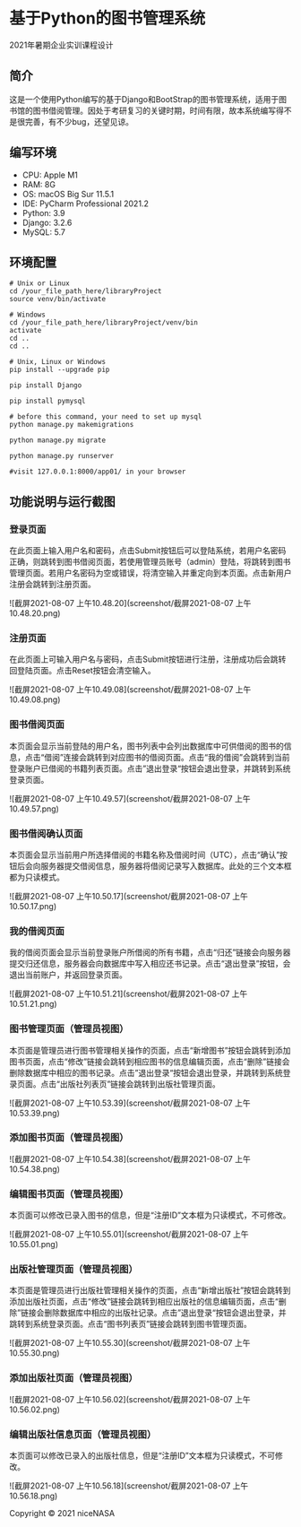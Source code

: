 # 基于Python的图书管理系统

2021年暑期企业实训课程设计



## 简介

​	这是一个使用Python编写的基于Django和BootStrap的图书管理系统，适用于图书馆的图书借阅管理。因处于考研复习的关键时期，时间有限，故本系统编写得不是很完善，有不少bug，还望见谅。



## 编写环境

- CPU: Apple M1
- RAM: 8G
- OS: macOS Big Sur 11.5.1
- IDE: PyCharm Professional 2021.2
- Python: 3.9
- Django: 3.2.6
- MySQL: 5.7



## 环境配置

```shell
# Unix or Linux
cd /your_file_path_here/libraryProject
source venv/bin/activate

# Windows
cd /your_file_path_here/libraryProject/venv/bin
activate
cd ..
cd ..

# Unix, Linux or Windows
pip install --upgrade pip

pip install Django

pip install pymysql

# before this command, your need to set up mysql
python manage.py makemigrations

python manage.py migrate

python manage.py runserver

#visit 127.0.0.1:8000/app01/ in your browser
```



## 功能说明与运行截图

### 登录页面

​	在此页面上输入用户名和密码，点击Submit按钮后可以登陆系统，若用户名密码正确，则跳转到图书借阅页面，若使用管理员账号（admin）登陆，将跳转到图书管理页面。若用户名密码为空或错误，将清空输入并重定向到本页面。点击新用户注册会跳转到注册页面。

![截屏2021-08-07 上午10.48.20](screenshot/截屏2021-08-07 上午10.48.20.png)

### 注册页面

​	在此页面上可输入用户名与密码，点击Submit按钮进行注册，注册成功后会跳转回登陆页面。点击Reset按钮会清空输入。

![截屏2021-08-07 上午10.49.08](screenshot/截屏2021-08-07 上午10.49.08.png)

### 图书借阅页面

​	本页面会显示当前登陆的用户名，图书列表中会列出数据库中可供借阅的图书的信息，点击“借阅”连接会跳转到对应图书的借阅页面。点击“我的借阅”会跳转到当前登录账户已借阅的书籍列表页面。点击”退出登录“按钮会退出登录，并跳转到系统登录页面。

![截屏2021-08-07 上午10.49.57](screenshot/截屏2021-08-07 上午10.49.57.png)

### 图书借阅确认页面

​	本页面会显示当前用户所选择借阅的书籍名称及借阅时间（UTC），点击“确认”按钮后会向服务器提交借阅信息，服务器将借阅记录写入数据库。此处的三个文本框都为只读模式。

![截屏2021-08-07 上午10.50.17](screenshot/截屏2021-08-07 上午10.50.17.png)

### 我的借阅页面

​	我的借阅页面会显示当前登录账户所借阅的所有书籍，点击“归还”链接会向服务器提交归还信息，服务器会向数据库中写入相应还书记录。点击“退出登录”按钮，会退出当前账户，并返回登录页面。

![截屏2021-08-07 上午10.51.21](screenshot/截屏2021-08-07 上午10.51.21.png)

### 图书管理页面（管理员视图）

​	本页面是管理员进行图书管理相关操作的页面，点击“新增图书”按钮会跳转到添加图书页面，点击“修改”链接会跳转到相应图书的信息编辑页面，点击“删除”链接会删除数据库中相应的图书记录。点击”退出登录“按钮会退出登录，并跳转到系统登录页面。点击“出版社列表页”链接会跳转到出版社管理页面。

![截屏2021-08-07 上午10.53.39](screenshot/截屏2021-08-07 上午10.53.39.png)

### 添加图书页面（管理员视图）

![截屏2021-08-07 上午10.54.38](screenshot/截屏2021-08-07 上午10.54.38.png)

### 编辑图书页面（管理员视图）

​	本页面可以修改已录入图书的信息，但是“注册ID”文本框为只读模式，不可修改。

![截屏2021-08-07 上午10.55.01](screenshot/截屏2021-08-07 上午10.55.01.png)

### 出版社管理页面（管理员视图）

​	本页面是管理员进行出版社管理相关操作的页面，点击“新增出版社”按钮会跳转到添加出版社页面，点击“修改”链接会跳转到相应出版社的信息编辑页面，点击“删除”链接会删除数据库中相应的出版社记录。点击”退出登录“按钮会退出登录，并跳转到系统登录页面。点击“图书列表页”链接会跳转到图书管理页面。

![截屏2021-08-07 上午10.55.30](screenshot/截屏2021-08-07 上午10.55.30.png)

### 添加出版社页面（管理员视图）

![截屏2021-08-07 上午10.56.02](screenshot/截屏2021-08-07 上午10.56.02.png)

### 编辑出版社信息页面（管理员视图）

​	本页面可以修改已录入的出版社信息，但是“注册ID”文本框为只读模式，不可修改。

![截屏2021-08-07 上午10.56.18](screenshot/截屏2021-08-07 上午10.56.18.png)

Copyright ©️ 2021 niceNASA
